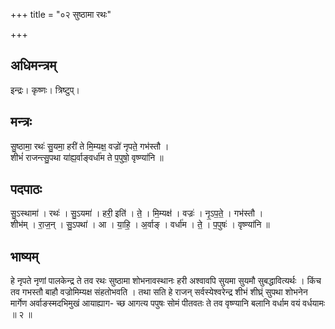 +++
title = "०२ सुष्ठामा रथः"

+++
## अधिमन्त्रम्
इन्द्रः। कृष्णः। त्रिष्टुप्।

## मन्त्रः
सु॒ष्ठामा॒ रथः॑ सु॒यमा॒ हरी॑ ते मि॒म्यक्ष॒ वज्रो॑ नृपते॒ गभ॑स्तौ ।  
शीभं॑ राजन्त्सु॒पथा या॑ह्य॒र्वाङ्वर्धा॑म ते प॒पुषो॒ वृष्ण्या॑नि ॥

## पदपाठः
सु॒ऽस्थामा॑ । रथः॑ । सु॒ऽयमा॑ । हरी॒ इति॑ । ते॒ । मि॒म्यक्ष॑ । वज्रः॑ । नृ॒ऽप॒ते॒ । गभ॑स्तौ ।  
शीभ॑म् । रा॒ज॒न् । सु॒ऽपथा॑ । आ । या॒हि॒ । अ॒र्वाङ् । वर्धा॑म । ते॒ । प॒पुषः॑ । वृष्ण्या॑नि ॥

## भाष्यम्
हे नृपते नृणां पालकेन्द्र ते तव रथः सुष्ठामा शोभनावस्थानः हरी अश्वावपि सुयमा सुयमौ सुबद्धावित्यर्थः । किंच तव गभस्तौ बाहौ वज्रोमिम्यक्ष संहतोभवति । तथा सति हे राजन् सर्वस्येश्वरेन्द्र शीभं शीघ्र्ं सुपथा शोभनेन मार्गेण अर्वाङस्मदभिमुखं आयाह्याग- च्छ आगत्य पपुषः सोमं पीतवतः ते तव वृष्ण्यानि बलानि वर्धाम वयं वर्धयामः ॥ २ ॥